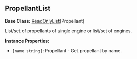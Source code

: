 ## PropellantList

**Base Class:** [ReadOnlyList](../API/ReadOnlyList.1.md)\[Propellant\]

List/set of propellants of single engine or list/set of engines.


**Instance Properties:**
- `[name string]`: Propellant - Get propellant by name.
